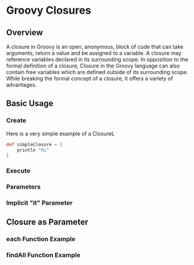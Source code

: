 # Groovy Closures
## Overview
A closure in Groovy is an open, anonymous, block of code that can take arguments, return a value and be assigned to a variable.
A closure may reference variables declared in its surrounding scope.
In opposition to the formal definition of a closure, Closure in the Groovy language can also contain free variables which are defined outside of its surrounding scope.
While breaking the formal concept of a closure, it offers a variety of advantages.
## Basic Usage
### Create
Here is a very simple example of a ClosureL
```groovy
def simpleClosure = {
    println "Hi"
}
```
### Execute
### Parameters
### Implicit "it" Parameter
## Closure as Parameter
### each Function Example
### findAll Function Example

